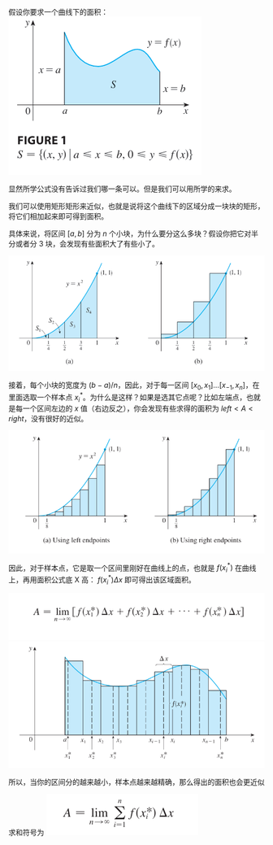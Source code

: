 假设你要求一个曲线下的面积：
![](images/Pasted%20image%2020241117101319.png)

显然所学公式没有告诉过我们哪一条可以。但是我们可以用所学的来求。

我们可以使用矩形矩形来近似，也就是说将这个曲线下的区域分成一块块的矩形，将它们相加起来即可得到面积。

具体来说，将区间 $[a,b]$ 分为 $n$ 个小块，为什么要分这么多块？假设你把它对半分或者分 3 块，会发现有些面积大了有些小了。

![](images/Pasted%20image%2020241117102120.png)

接着，每个小块的宽度为 $(b-a)/n$，因此，对于每一区间 $[x_{0},x_{1}]\dots[x_{-1},x_{n}]$，在里面选取一个样本点 $x_{i}^*$。为什么是这样？如果是选其它点呢？比如左端点，也就是每一个区间左边的 $x$ 值（右边反之），你会发现有些求得的面积为 $left<A<right$，没有很好的近似。

![](images/Pasted%20image%2020241117101950.png)

因此，对于样本点，它是取一个区间里刚好在曲线上的点，也就是 $f(x_{i}^*)$ 在曲线上，再用面积公式底 X 高： $f(x_{i}^*)\Delta x$ 即可得出该区域面积。

![](images/Pasted%20image%2020241117104223.png)
![](images/Pasted%20image%2020241117102151.png)


所以，当你的区间分的越来越小，样本点越来越精确，那么得出的面积也会更近似

求和符号为
![](images/Pasted%20image%2020241117105614.png)




